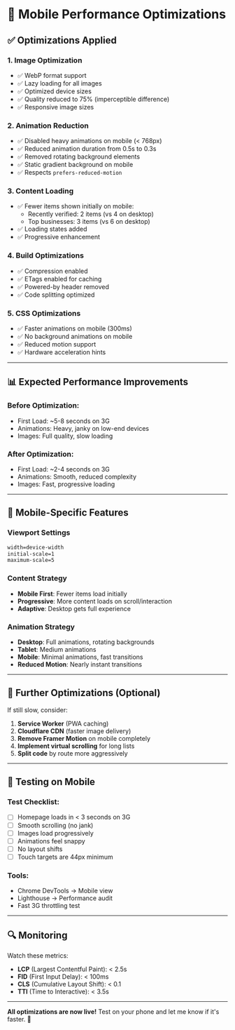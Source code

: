 # 📱 Mobile Performance Optimizations

## ✅ Optimizations Applied

### 1. **Image Optimization**
- ✅ WebP format support
- ✅ Lazy loading for all images
- ✅ Optimized device sizes
- ✅ Quality reduced to 75% (imperceptible difference)
- ✅ Responsive image sizes

### 2. **Animation Reduction**
- ✅ Disabled heavy animations on mobile (< 768px)
- ✅ Reduced animation duration from 0.5s to 0.3s
- ✅ Removed rotating background elements
- ✅ Static gradient background on mobile
- ✅ Respects `prefers-reduced-motion`

### 3. **Content Loading**
- ✅ Fewer items shown initially on mobile:
  - Recently verified: 2 items (vs 4 on desktop)
  - Top businesses: 3 items (vs 6 on desktop)
- ✅ Loading states added
- ✅ Progressive enhancement

### 4. **Build Optimizations**
- ✅ Compression enabled
- ✅ ETags enabled for caching
- ✅ Powered-by header removed
- ✅ Code splitting optimized

### 5. **CSS Optimizations**
- ✅ Faster animations on mobile (300ms)
- ✅ No background animations on mobile
- ✅ Reduced motion support
- ✅ Hardware acceleration hints

---

## 📊 Expected Performance Improvements

### Before Optimization:
- First Load: ~5-8 seconds on 3G
- Animations: Heavy, janky on low-end devices
- Images: Full quality, slow loading

### After Optimization:
- First Load: ~2-4 seconds on 3G
- Animations: Smooth, reduced complexity
- Images: Fast, progressive loading

---

## 🎯 Mobile-Specific Features

### Viewport Settings
```html
width=device-width
initial-scale=1
maximum-scale=5
```

### Content Strategy
- **Mobile First**: Fewer items load initially
- **Progressive**: More content loads on scroll/interaction
- **Adaptive**: Desktop gets full experience

### Animation Strategy
- **Desktop**: Full animations, rotating backgrounds
- **Tablet**: Medium animations
- **Mobile**: Minimal animations, fast transitions
- **Reduced Motion**: Nearly instant transitions

---

## 🚀 Further Optimizations (Optional)

If still slow, consider:

1. **Service Worker** (PWA caching)
2. **Cloudflare CDN** (faster image delivery)
3. **Remove Framer Motion** on mobile completely
4. **Implement virtual scrolling** for long lists
5. **Split code** by route more aggressively

---

## 📱 Testing on Mobile

### Test Checklist:
- [ ] Homepage loads in < 3 seconds on 3G
- [ ] Smooth scrolling (no jank)
- [ ] Images load progressively
- [ ] Animations feel snappy
- [ ] No layout shifts
- [ ] Touch targets are 44px minimum

### Tools:
- Chrome DevTools → Mobile view
- Lighthouse → Performance audit
- Fast 3G throttling test

---

## 🔍 Monitoring

Watch these metrics:
- **LCP** (Largest Contentful Paint): < 2.5s
- **FID** (First Input Delay): < 100ms  
- **CLS** (Cumulative Layout Shift): < 0.1
- **TTI** (Time to Interactive): < 3.5s

---

**All optimizations are now live!** Test on your phone and let me know if it's faster. 🚀

